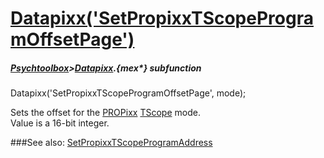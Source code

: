 # [Datapixx('SetPropixxTScopeProgramOffsetPage')](Datapixx-SetPropixxTScopeProgramOffsetPage) 
##### [Psychtoolbox](Psychtoolbox)>[Datapixx](Datapixx).{mex*} subfunction

Datapixx('SetPropixxTScopeProgramOffsetPage', mode);

Sets the offset for the [PROPixx](PROPixx) [TScope](TScope) mode.  
Value is a 16-bit integer.  


###See also:
[SetPropixxTScopeProgramAddress](Datapixx-SetPropixxTScopeProgramAddress)
